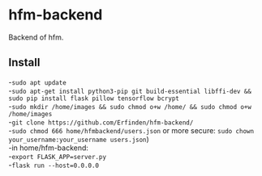 # hfm-backend
Backend of hfm.

## Install
-`sudo apt update`<br>
-`sudo apt-get install python3-pip git build-essential libffi-dev && sudo pip install flask pillow tensorflow bcrypt` <br>
-`sudo mkdir /home/images && sudo chmod o+w /home/ && sudo chmod o+w /home/images` <br>
-`git clone https://github.com/Erfinden/hfm-backend/`<br>
-`sudo chmod 666 home/hfmbackend/users.json` or more secure: `sudo chown your_username:your_username users.json`)<br>
-in home/hfm-backend:<br>
-`export FLASK_APP=server.py`<br>
-`flask run --host=0.0.0.0`<br>

